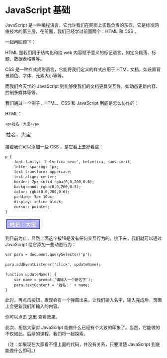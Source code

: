 # JavaScript 基础

JavaScript 是一种编程语言，它允许我们在网页上实现负责的东西。它是标准网络技术的第三层，在前面，我们已经学过前面两个：HTML 和 CSS 。

一起再回顾下：

HTML 是我们用于结构化和给 web 内容赋予意义的标记语言，如定义段落、标题、数据表格等等。

CSS 是一种样式规则语言，它能将我们定义的样式应用于 HTML 文档，如设置背景颜色、字体、元素大小等等。

而我们今天学的 JavaScript 则能够使我们的文档更具交互性，如动态更新内容、控制多媒体等等。

我们通过一个例子，HTML、CSS 和 JavaScript 到底是怎么协作的：

HTML：

```
<p>姓名：大宝</p>
```

![](/assets/js-base-html.jpg)

接着我们可以添加一些 CSS ，是它看上去好看些：

```
p {
    font-family: 'helvetica neue', helvetica, sans-serif;
    letter-spacing: 1px;
    text-transform: uppercase;
    text-align: center;
    border: 2px solid rgba(0,0,200,0.6);
    background: rgba(0,0,200,0.3);
    color: rgba(0,0,200,0.6);
    padding: 3px 10px;
    display: inline-block;
    cursor: pointer;
}
```

![](/assets/js-base-css.jpg)

到目前为止，显然上面这个按钮是没有任何交互行为的。接下来，我们就可以通过 JavaScript 给它添加一些动态行为：

```
var para = document.querySelector('p');

para.addEventListener('click', updateName);

function updateName() {
    var name = prompt('请输入一个新名字');
    para.textContent = '姓名：' + name;
}
```

此时，再点击按钮，发现会有一个弹窗出来，让我们输入名字，输入完成后，页面上会更新我们所输入的内容。

你可以点击 [这里](http://sandbox.runjs.cn/show/ef53v7vm) 查看效果。

此次，相信大家对 JavaScript 能做什么已经有个大致的印象了。当然，它能做的不仅如此。后续的课程，我们将一起探索。

（注：如果现在大家看不懂上面的代码，并没有关系，只要清楚 JavaScript 到底能做什么即可。）

